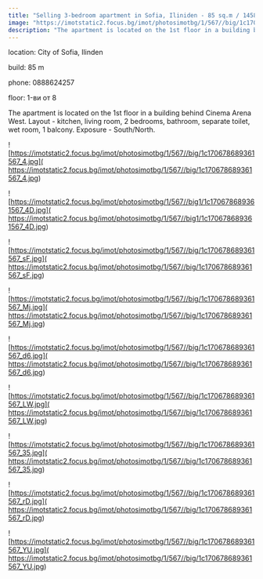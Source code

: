 ```yaml
---
title: "Selling 3-bedroom apartment in Sofia, Iliniden - 85 sq.m / 145800 EUR :: imot.bg Advertisement"
image: "https://imotstatic2.focus.bg/imot/photosimotbg/1/567//big/1c170678689361567_sK.jpg"
description: "The apartment is located on the 1st floor in a building behind Cinema Arena West. Layout - kitchen, living room, 2 bedrooms, bathroom, separate toilet, wet room, 1 balcony. Exposure - South/North."
---
```


location: City of Sofia, Ilinden

build: 85 m

phone: 0888624257

floor: 1-ви от 8

The apartment is located on the 1st floor in a building behind Cinema Arena West. Layout - kitchen, living room, 2 bedrooms, bathroom, separate toilet, wet room, 1 balcony. Exposure - South/North.


![https://imotstatic2.focus.bg/imot/photosimotbg/1/567//big/1c170678689361567_4.jpg]( https://imotstatic2.focus.bg/imot/photosimotbg/1/567//big/1c170678689361567_4.jpg)


![https://imotstatic2.focus.bg/imot/photosimotbg/1/567//big1/1c170678689361567_4D.jpg]( https://imotstatic2.focus.bg/imot/photosimotbg/1/567//big1/1c170678689361567_4D.jpg)


![https://imotstatic2.focus.bg/imot/photosimotbg/1/567//big/1c170678689361567_sF.jpg]( https://imotstatic2.focus.bg/imot/photosimotbg/1/567//big/1c170678689361567_sF.jpg)


![https://imotstatic2.focus.bg/imot/photosimotbg/1/567//big/1c170678689361567_Mj.jpg]( https://imotstatic2.focus.bg/imot/photosimotbg/1/567//big/1c170678689361567_Mj.jpg)


![https://imotstatic2.focus.bg/imot/photosimotbg/1/567//big/1c170678689361567_d6.jpg]( https://imotstatic2.focus.bg/imot/photosimotbg/1/567//big/1c170678689361567_d6.jpg)


![https://imotstatic2.focus.bg/imot/photosimotbg/1/567//big/1c170678689361567_LW.jpg]( https://imotstatic2.focus.bg/imot/photosimotbg/1/567//big/1c170678689361567_LW.jpg)


![https://imotstatic2.focus.bg/imot/photosimotbg/1/567//big/1c170678689361567_35.jpg]( https://imotstatic2.focus.bg/imot/photosimotbg/1/567//big/1c170678689361567_35.jpg)


![https://imotstatic2.focus.bg/imot/photosimotbg/1/567//big/1c170678689361567_rD.jpg]( https://imotstatic2.focus.bg/imot/photosimotbg/1/567//big/1c170678689361567_rD.jpg)


![https://imotstatic2.focus.bg/imot/photosimotbg/1/567//big/1c170678689361567_YU.jpg]( https://imotstatic2.focus.bg/imot/photosimotbg/1/567//big/1c170678689361567_YU.jpg)


